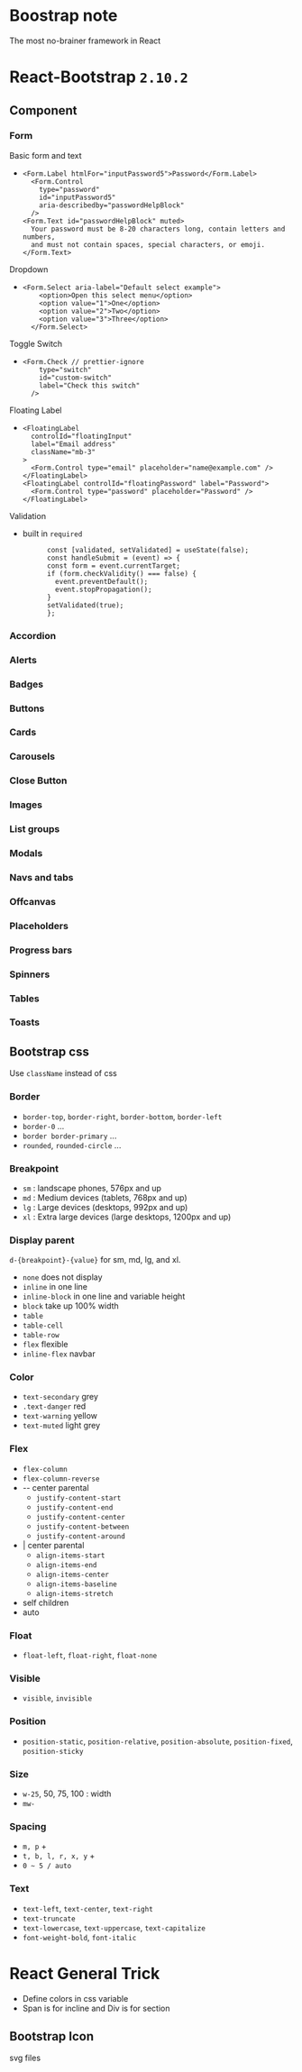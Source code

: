 # Boostrap note
The most no-brainer framework in React


# React-Bootstrap `2.10.2`
## Component

### Form
Basic form and text
-     <Form.Label htmlFor="inputPassword5">Password</Form.Label>
        <Form.Control
          type="password"
          id="inputPassword5"
          aria-describedby="passwordHelpBlock"
        />
      <Form.Text id="passwordHelpBlock" muted>
        Your password must be 8-20 characters long, contain letters and numbers,
        and must not contain spaces, special characters, or emoji.
      </Form.Text>
   
Dropdown
-     <Form.Select aria-label="Default select example">
          <option>Open this select menu</option>
          <option value="1">One</option>
          <option value="2">Two</option>
          <option value="3">Three</option>
        </Form.Select>

Toggle Switch
-     <Form.Check // prettier-ignore
          type="switch"
          id="custom-switch"
          label="Check this switch"
        />

Floating Label
-     <FloatingLabel
        controlId="floatingInput"
        label="Email address"
        className="mb-3"
      >
        <Form.Control type="email" placeholder="name@example.com" />
      </FloatingLabel>
      <FloatingLabel controlId="floatingPassword" label="Password">
        <Form.Control type="password" placeholder="Password" />
      </FloatingLabel>

Validation
- built in   `required `

            const [validated, setValidated] = useState(false);
            const handleSubmit = (event) => {
            const form = event.currentTarget;
            if (form.checkValidity() === false) {
              event.preventDefault();
              event.stopPropagation();
            }
            setValidated(true);
            };
      
  
### Accordion


### Alerts


### Badges

### Buttons

### Cards
### Carousels
### Close Button
### Images
### List groups

### Modals
### Navs and tabs
### Offcanvas
### Placeholders
### Progress bars
### Spinners
### Tables
### Toasts


## Bootstrap css
Use `className` instead of css
### Border
- `border-top`, `border-right`, `border-bottom`, `border-left`
- `border-0` ...
- `border border-primary` ...
- `rounded`, `rounded-circle` ...

### Breakpoint
- `sm` : landscape phones, 576px and up
- `md` : Medium devices (tablets, 768px and up)
- `lg` : Large devices (desktops, 992px and up)
- `xl` : Extra large devices (large desktops, 1200px and up)

### Display parent
`d-{breakpoint}-{value}` for sm, md, lg, and xl.
- `none`          does not display
- `inline`        in one line
- `inline-block`  in one line and variable height
- `block`         take up 100% width
- `table`         
- `table-cell`
- `table-row`
- `flex`          flexible
- `inline-flex`   navbar

### Color
- `text-secondary` grey
- `.text-danger` red
- `text-warning` yellow
- `text-muted` light grey

### Flex
- `flex-column`
- `flex-column-reverse`
- -- center  parental
  - `justify-content-start`
  - `justify-content-end`
  - `justify-content-center`
  - `justify-content-between`
  - `justify-content-around`
- | center  parental
  - `align-items-start`
  - `align-items-end`
  - `align-items-center`
  - `align-items-baseline`
  - `align-items-stretch`
- self  children
- auto
  
### Float
- `float-left`, `float-right`, `float-none`

### Visible
- `visible`, `invisible`


### Position
- `position-static`, `position-relative`, `position-absolute`, `position-fixed`, `position-sticky`

### Size
- `w-25`, 50, 75, 100 : width
- `mw- `


### Spacing 
- `m, p` +
- `t, b, l, r, x, y` +
- `0 ~ 5 / auto`

### Text
- `text-left`, `text-center`, `text-right`
- `text-truncate`
- `text-lowercase`, `text-uppercase`, `text-capitalize`
- `font-weight-bold`, `font-italic`





# React General Trick
- Define colors in css variable
- Span is for incline and Div is for section




## Bootstrap Icon 
svg files
